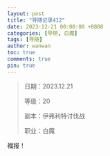 ```yaml
---
layout: post
title: "导随记录412"
date: 2023-12-21 00:00:00 +0800
categories: [导随, 白魔]
tags: [导随]
author: wanwan
toc: true
comments: true
pin: true
---
```

> 日期：2023.12.21
>
> 等级：20
>
> 副本：伊弗利特讨伐战
>
> 职业：白魔

福报！